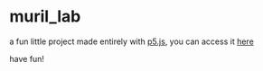 # muril_lab
a fun little project made entirely with [p5.js](https://p5js.org/), you can access it [here](https://murillobazz.github.io/muril_lab/)

have fun!